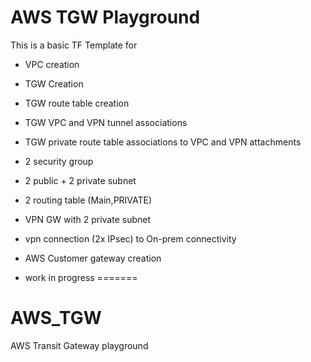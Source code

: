 # AWS TGW Playground
This is a basic TF Template for 
 - VPC creation 
 - TGW Creation
 - TGW route table creation
 - TGW VPC and VPN tunnel associations
 - TGW private route table associations to VPC and VPN attachments
 - 2 security group 
 - 2 public + 2 private subnet
 - 2 routing table (Main,PRIVATE)
 - VPN GW with 2 private subnet
 - vpn connection (2x IPsec) to On-prem connectivity
 - AWS Customer gateway creation

- work in progress
=======
# AWS_TGW
AWS Transit Gateway playground
